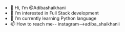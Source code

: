 - 👋 Hi, I’m @Adibashaikhani
- 👀 I’m interested in Full Stack development
- 🌱 I’m currently learning Python language
- 📫 How to reach me-- instagram-->adiba_shaikhanii

<!---
Adibashaikhani/Adibashaikhani is a ✨ special ✨ repository because its `README.md` (this file) appears on your GitHub profile.
You can click the Preview link to take a look at your changes.
--->

